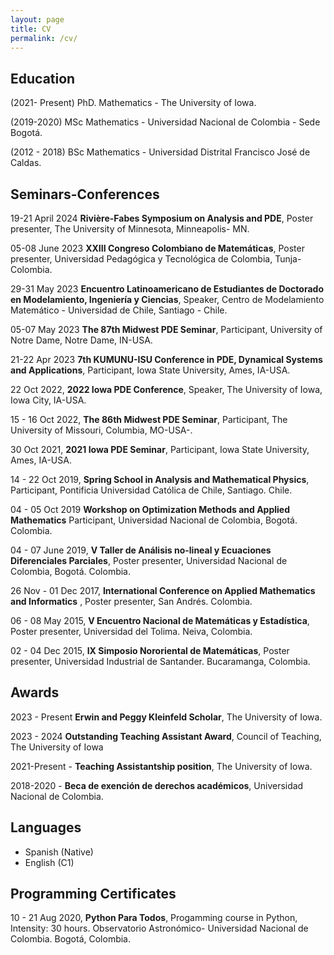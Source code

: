 ```yaml
---
layout: page
title: CV 
permalink: /cv/
---
```

<!-- PDF in [Spanish](https://drive.google.com/file/d/10lxIfWi3w2f4vkrpq0uMvIS50gDtsoTU/view?usp=sharing).-->

<!-- PDF in [English](https://drive.google.com/file/d/11tmCgI7HBp8ZZxy3zHvLBFeCtniIOC3u/view?usp=sharing). -->
## Education
(2021- Present) PhD. Mathematics - The University of Iowa.

(2019-2020) MSc Mathematics - Universidad Nacional de Colombia - Sede Bogotá.

(2012 - 2018) BSc Mathematics - Universidad Distrital Francisco José de Caldas.

## Seminars-Conferences

19-21 April 2024 **Rivière-Fabes Symposium on Analysis and PDE**, Poster presenter, The University of Minnesota, Minneapolis- MN.

05-08 June 2023 **XXIII Congreso Colombiano de Matemáticas**, Poster presenter, Universidad Pedagógica y Tecnológica de Colombia, Tunja-Colombia.

29-31 May 2023 **Encuentro Latinoamericano de Estudiantes de Doctorado en Modelamiento, Ingeniería y Ciencias**, Speaker, Centro de Modelamiento Matemático - Universidad de Chile, Santiago - Chile.

05-07 May 2023 **The 87th Midwest PDE Seminar**, Participant, University of Notre Dame, Notre Dame, IN-USA.

21-22 Apr 2023 **7th KUMUNU-ISU Conference in PDE, Dynamical Systems and Applications**, Participant, Iowa State University, Ames, IA-USA.

22 Oct 2022, **2022 Iowa PDE Conference**, Speaker, The University of Iowa, Iowa City, IA-USA.

15 - 16 Oct 2022, **The 86th Midwest PDE Seminar**, Participant, The University of Missouri, Columbia, MO-USA-.

30 Oct 2021, **2021 Iowa PDE Seminar**, Participant, Iowa State University, Ames, IA-USA.

14 - 22 Oct 2019, **Spring School in Analysis and Mathematical Physics**, Participant, Pontificia Universidad Católica de Chile, Santiago. Chile.

04 - 05 Oct 2019 **Workshop on Optimization Methods and Applied Mathematics** Participant, Universidad Nacional de Colombia, Bogotá. Colombia.

04 - 07 June 2019, **V Taller de Análisis no-lineal y Ecuaciones Diferenciales Parciales**, Poster presenter, Universidad Nacional de Colombia, Bogotá. Colombia.

26 Nov - 01 Dec 2017, **International Conference on Applied Mathematics and Informatics** , Poster presenter, San Andrés. Colombia.

06 - 08 May 2015, **V Encuentro Nacional de Matemáticas y Estadística**, Poster presenter, Universidad del Tolima. Neiva, Colombia.

02 - 04 Dec 2015, **IX Simposio Nororiental de Matemáticas**, Poster presenter, Universidad Industrial de Santander. Bucaramanga, Colombia.

## Awards 

2023 - Present **Erwin and Peggy Kleinfeld Scholar**, The University of Iowa.

2023 - 2024 **Outstanding Teaching Assistant Award**, Council of Teaching, The University of Iowa

2021-Present - **Teaching Assistantship position**, The University of Iowa. 

2018-2020 - **Beca de exención de derechos académicos**, Universidad Nacional de Colombia.

## Languages
- Spanish (Native)
- English (C1)

## Programming Certificates 

10 - 21 Aug 2020, **Python Para Todos**, Progamming course in Python, Intensity: 30 hours. Observatorio Astronómico- Universidad Nacional de Colombia. Bogotá, Colombia.